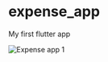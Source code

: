# expense_app

My first flutter app

![Expense app 1](../assets/images/expenseapp01.png?raw=true "No items")
